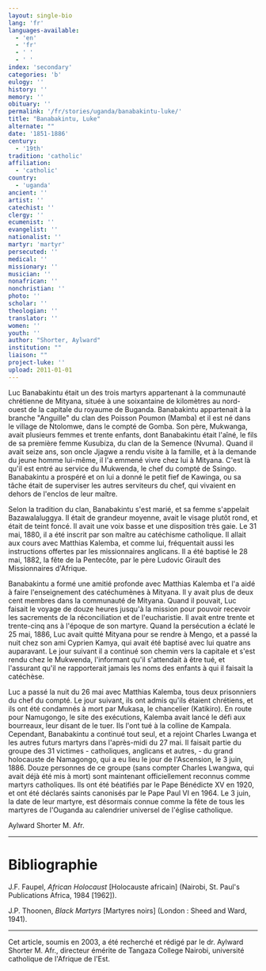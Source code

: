 ```yaml
---
layout: single-bio
lang: 'fr'
languages-available:
  - 'en'
  - 'fr'
  - ' '
  - ' '
index: 'secondary'
categories: 'b'
eulogy: ''
history: ''
memory: ''
obituary: ''
permalink: '/fr/stories/uganda/banabakintu-luke/'
title: "Banabakintu, Luke"
alternate: ""
date: '1851-1886'
century:
  - '19th'
tradition: 'catholic'
affiliation:
  - 'catholic'
country:
  - 'uganda'
ancient: ''
artist: ''
catechist: ''
clergy: ''
ecumenist: ''
evangelist: ''
nationalist: ''
martyr: 'martyr'
persecuted: ''
medical: ''
missionary: ''
musician: ''
nonafrican: ''
nonchristian: ''
photo: ''
scholar: ''
theologian: ''
translator: ''
women: ''
youth: ''
author: "Shorter, Aylward"
institution: ""
liaison: ""
project-luke: ''
upload: 2011-01-01
---
```




Luc Banabakintu était un des trois martyrs appartenant à la communauté chrétienne de Mityana, située à une soixantaine de kilomètres au nord-ouest de la capitale du royaume de Buganda. Banabakintu appartenait à la branche "Anguille" du clan des Poisson Poumon (Mamba) et il est né dans le village de Ntolomwe, dans le compté de Gomba. Son père, Mukwanga, avait plusieurs femmes et trente enfants, dont Banabakintu était l'aîné, le fils de sa première femme Kusubiza, du clan de la Semence (Nvuma). Quand il avait seize ans, son oncle Jjagwe a rendu visite à la famille, et à la demande du jeune homme lui-même, il l'a emmené vivre chez lui à Mityana. C'est là qu'il est entré au service du Mukwenda, le chef du compté de Ssingo. Banabakintu a prospéré et on lui a donné le petit fief de Kawinga, ou sa tâche était de superviser les autres serviteurs du chef, qui vivaient en dehors de l'enclos de leur maître.

Selon la tradition du clan, Banabakintu s'est marié, et sa femme s'appelait Bazawalaluggya. Il était de grandeur moyenne, avait le visage plutôt rond, et était de teint foncé. Il avait une voix basse et une disposition très gaie. Le 31 mai, 1880, il a été inscrit par son maître au catéchisme catholique. Il allait aux cours avec Matthias Kalemba, et comme lui, fréquentait aussi les instructions offertes par les missionnaires anglicans. Il a été baptisé le 28 mai, 1882, la fête de la Pentecôte, par le père Ludovic Girault des Missionnaires d'Afrique.

Banabakintu a formé une amitié profonde avec Matthias Kalemba et l'a aidé à faire l'enseignement des catéchumènes à Mityana. Il y avait plus de deux cent membres dans la communauté de Mityana. Quand il pouvait, Luc faisait le voyage de douze heures jusqu'à la mission pour pouvoir recevoir les sacrements de la réconciliation et de l'eucharistie. Il avait entre trente et trente-cinq ans à l'époque de son martyre. Quand la persécution a éclaté le 25 mai, 1886, Luc avait quitté Mityana pour se rendre à Mengo, et a passé la nuit chez son ami Cyprien Kamya, qui avait été baptisé avec lui quatre ans auparavant. Le jour suivant il a continué son chemin vers la capitale et s'est rendu chez le Mukwenda, l'informant qu'il s'attendait à être tué, et l'assurant qu'il ne rapporterait jamais les noms des enfants à qui il faisait la catéchèse.

Luc a passé la nuit du 26 mai avec Matthias Kalemba, tous deux prisonniers du chef du compté. Le jour suivant, ils ont admis qu'ils étaient chrétiens, et ils ont été condamnés à mort par Mukasa, le chancelier (Katikiro). En route pour Namugongo, le site des exécutions, Kalemba avait lancé le défi aux bourreaux, leur disant de le tuer. Ils l'ont tué à la colline de Kampala. Cependant, Banabakintu a continué tout seul, et a rejoint Charles Lwanga et les autres futurs martyrs dans l'après-midi du 27 mai. Il faisait partie du groupe des 31 victimes - catholiques, anglicans et autres, - du grand holocauste de Namagongo, qui a eu lieu le jour de l'Ascension, le 3 juin, 1886. Douze personnes de ce groupe (sans compter Charles Lwangwa, qui avait déjà été mis à mort) sont maintenant officiellement reconnus comme martyrs catholiques. Ils ont été béatifiés par le Pape Bénédicte XV en 1920, et ont été déclarés saints canonisés par le Pape Paul VI en 1964. Le 3 juin, la date de leur martyre, est désormais connue comme la fête de tous les martyres de l'Ouganda au calendrier universel de l'église catholique.

Aylward Shorter M. Afr.

---

# Bibliographie

J.F. Faupel, *African Holocaust* [Holocauste africain] (Nairobi, St. Paul's Publications Africa, 1984 [1962]).

J.P. Thoonen, *Black Martyrs* [Martyres noirs] (London : Sheed and Ward, 1941).

---

Cet article, soumis en 2003, a été recherché et rédigé par le dr. Aylward Shorter M. Afr., directeur émérite de Tangaza College Nairobi, université catholique de l'Afrique de l'Est.
